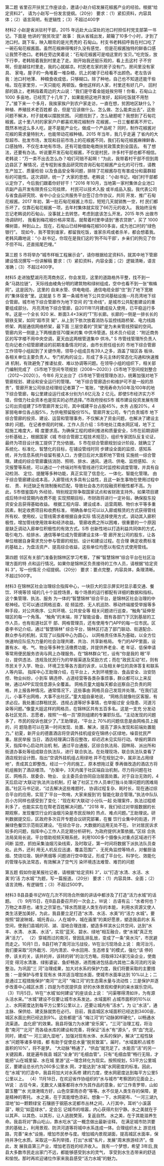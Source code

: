 第二题
省里召开扶贫工作座谈会，邀请小赵介绍发展花椒酱产业的经验。根据“给定资料2”，
请为小赵写一份发言提纲。（20分） 
要求：（1）紧扣资料，内容具体；（2）语言简明，有逻辑性；（3）不超过400字

材料2 
小赵是省派驻村干部，2015 年远赴大山深处的池口村担任村党支部第一书记。下面是
他讲的“脱贫攻坚” 故事： 
我从省城出发，颠簸了10多个小时，才到了池口村。跳下车，映入眼帘的是光秃秃的
石甸山。村支书老韩招呼我在村口吃了一碗石甸花椒酱面。虽然花椒麻得嘴好久没有感觉，
但是花椒酱独特的鲜香口感让我赞不绝口。老韩在旁边笑着说：“石甸花椒酱可是咱这里的
宝贝。”吃完饭，放下行李，老韩陪着我到村里走了走。刚开始我还挺乐观的，看上去这村
子不穷啊，但是越往村里走，我的心就越凉。村民老左家的房子没有门，房间里没有家具、
家电，屋子的一角堆着一堆杂粮，炕上的被子已经看不出颜色。老左告诉我：池口村地薄、
种粮食收成低，只够糊口。除了种地，自己也不知道还能干些啥。现在家里穷，一天只能吃
两顿饭。像他这样的人家，村里还有好几户。 
回村部的路上，老韩指着周边的大山说：“我们是守着金娃娃挨穷呀！你看，石甸山上
1000 多亩地，已经荒了十几年了，如果能把这地开发好，起码吃饭就不用愁了。”接下来一
个多月，我挨家挨户到农户家走访，一直在想，贫困地区缺什么？种植、养殖技术老百姓都
会，但是“应该做什么、怎么做、怎么能卖出去”，这些问题不解决，村子就难以摆脱贫困。
问题找到了，怎么破题呢？我想到了石甸花椒酱。这十里八村的家家户户都喜欢用花椒制作
花椒酱，一日三餐都离不开它。既然本地这么多人吃，是不是能产业化，做成一个产品呢？
同时，制作花椒酱对花椒的需求量特别大，也能带动花椒种植。2015 年当年，我几乎走遍
了省内的大型超市、批发市场，发现和目前市场上的花椒酱不同，我们石甸花椒酱麻辣鲜香、
口感独特，不仅在本地有市场，还有可能借助电商扶贫政策卖到全国去。 
有了想法，还要有办法。听说要开发石甸花椒酱，不仅是村民，许多村干部也都不相信。
老韩说：“万一卖不出去怎么办？咱们可赔不起啊！”为此，我带着村干部不但到周边县区了
解情况，还专程到省食品研究院咨询石甸花椒酱产业化的可行性，请教生产加工、质量检验
以及食品安全等问题，排除了花椒酱存在有害成分和菌群超标的可能性。这次调研，统一了
大家的思想。老韩说：“小赵书记，咱们村干部都认定你了，今后我们跟着你好好干！”2016
年10月，当地第一家村集体企业池口农副产品开发有限责任公司挂牌， 村民可以技术入股
或半成品入股。我代表公司与省食品研究院、省中小企业公共服务平台签订合作协议，共同
开发、推广石甸花椒酱。2017 年初，第一批石甸花椒酱上市后，短短几天就销售一空，村
民们都乐坏了。仅靠石甸花椒酱一项，去年村集体就实现了66万元的收入。 
我始终没有忘记老韩说的石甸山，没事就上去转悠，考虑到底该怎么开发。2015 年外
出做市场调研时， 我看到梅花椒价格非常高，就帮着村里申请到“惠农贷款”，买了 1000
棵树苗，种到山上。现在，石甸山已经种植梅花椒500多亩，成为池口村的“绿色银行”。
现如今，我不管到谁家，都留我吃饭，谁家杀鸡或者杀羊，都会想着我。老韩风趣地说：“小
赵书记，你现在是我们这的‘狗不叫干部’，乡亲们的狗见了你不但不叫，还直摇尾巴哩。”


第三题
S 市将举办“城市样板工程展示会”，请你根据给定资料5，就其中地下管廊建设情况撰写一份讲解稿
要求：（1）紧扣资料，内容全面；（2）逻辑清晰，语言准确；（3）不超过400字。

材料5 
走进独墅湖月亮湾商务区，你会发现，这里的道路格外平整，找不到一条“马路拉链”，
天际线由棱角分明的建筑物和绿树组成，空中也看不到一张“蜘蛛网”。这是因为，这里的
自来水管、供电电缆、通信电缆全部“住”到了地下宽敞的“集体宿舍”里。这就是 S 市
第一条城市地下公共空间基础设施--月亮湾地下综合管廊。城市地下综合管廊作为地下空间
的“生命线”，是城市公共配套建设的重要组成部分。 
月亮湾地下综合管廊，自2011年11月建成投入使用，已平稳运行多年。这是一个全长
920 米、断面3.4×3米的“T”形长廊。长廊的一侧是一排长长的钢铁支架，如同“超市货
架”，从上到下依次放着消防与监控线路桥架、电力线路桥架、两层通信网络桥架，最下面
三层空着的“货架”是为未来管线预留的空间。管廊内另一侧是上下两根直径70厘米的集
中供冷管道。技术员介绍说：“附近商务区的写字楼不用中央空调，夏天由这两根管道集中
供冷。” 
S 市管线管理所负责人在向记者介绍管廊建设的前期准备情况时说，由市长担任组长的
市地下综合管廊工作领导小组起到了关键作用，领导小组成员有39人之多，涵盖了辖区各
板块、各相关单位主要负责人。专门机构的设立，形成了多元主体的常态化沟通和快速推进
机制，有效避免了推诿扯皮、难以协调等问题。在领导小组的组织下，相关部门编制完成了
《S市地下空间专项规划（2008～2020）》《S市地下空间规划整合（2012～2020）》，今年6
月又出台了《S市地下管线管理办法》，统筹加强对地下管廊规划、建设和安全运行的管理。 
“地下综合管廊造价和维护可不是一般的昂贵”，管廊开发公司徐总经理给记者算了一
笔账，“使用寿命为50年及100年的地下综合管廊，每公里建设运行成本分别为1.6亿元及
2 亿元。即使S市经济实力不错，但借力社会资本也是现实的必然选择。”市政府授权S市
城市建设投资发展有限公司出资组建了S市管廊开发公司，其中城建平台占股45%，水务
占股20%，4家弱电单位各占股5%，为供电预留股份15%。管廊开发公司，专门负责城市
地下综合管廊的投资、建设、运营和管理事务，不仅解决了资金问题，也解决了建设主体的
问题。 
在记者参观的时候，工作人员介绍：S市地处江南水网区域，地下工程施工难度大，精
度要求高。为确保工程的顺利推进和质量安全，S市在前期调研分析基础上，根据国家《城
市综合管廊工程技术规范》，组织专家团队反复论证，最终为项目设计施工提供了充分依据。
S 市在综合管廊规划设计阶段，就确立了系统化、标准化、智慧化的目标，在铺设管线时同
步建设全面的监控、感知系统，并为信息系统升级留有接入口，方便日后对大面积地下管线
实施统一综合管理。建成的综合管廊囊括消防、照明、排水、通风、通讯、供电、监控感知、
火灾报警等系统，可以通过一个终端对所有管线进行实时监控和调度管理，并具有自动检测、
定位、提醒等多种功能，真正实现了信息化、一体化、智能化管理。 
由于综合管廊建设成本高，入廊管线大多具有公益性，且这一新生事物在使用过程中权、
责、利还缺乏有效制衡和匹配，导致社会各方的投融资积极性都不高。为此，S市借鉴国内
外经验，特别规定除争取国家试点和省财政支持外，如果项目建成后特许经营期内收费不能
实现预期目标，市财政将进行一定补贴，确保股东投资安全且获得基础收益。 
根据工程内容、建设成本、运营周期、物价水平等多重因素，制定收费项目和收费标准，
明确各单位可以以入廊或租赁的方式获得管线所有权、使用权，让管线需求者根据自身实际
情况选择使用方式，调动其入廊积极性，增加管线使用效率和经济收益。 
管廊收费之所以困难，很重要的一个原因是缺乏调动入廊单位积极性的有效方式。S市
创新性地以打造利益共同体的方式，吸引电力、给排水、通信等单位成为管廊建设主体--管
廊开发公司的股东，让各单位根据自身需求充分参与管廊的规划、设计和建设过程。在合理
确定收费标准的基础上，为盘活资产、提高综合收益，这些单位均愿以有偿方式使用管线。 


第四题
邻区有关部门准备到锦林区学习考察，了解“智慧锦林”综合平台在社区治理方面的特
点和运行情况。如果你是锦林区负责接待的工作人员，请根据“给定资料 3”，写一份情况
介绍提纲。（20分） 
要求：要点完整，内容具体，条理清晰。不超过500字。

材料3 
在锦林区社会治理综合指挥中心，一块巨大的显示屏实时显示着交通、餐饮、环境等领
域的几十个监控场景，每个场景的运行都配有详细的数据和指标。这个集管理、执法、服务
为一体的“智慧锦林”综合平台，是锦林区社会治理的中枢神经。它可以通过网格巡查、视
频监控、无人机巡防、移动终端接受举报等多种手段，对公共秩序、公共环境、公共安全等
相关问题进行巡查，“触角”延伸至辖区的每一个角落。 
“触角”的末端，除了智能设备，既有各部门下沉到基层的工作人员，也有街道社区干
部、网格管理员，还有使用专门APP的每一位市民。区委李书记介绍，通过“智慧锦林”
综合平台，锦林区打造了部门联动、街道配合、群众参与的机制，实现了以指挥中心为圆心，
以网格责任体系为基础，以全方位快速响应队伍为力量的社会治理共建、共治、共享新格局。 
专门的APP里面，设置有水、电、气、物业等多种生活缴费功能，并提供养老金、老
年证、低保申请等常用便民服务咨询与网上办理服务。在“锦林群众”栏，设有“你是我的
眼”平台，提供违法、违规及扰民行为的举报渠道及奖励方式；而在“政民互动”栏，则有
市民关于入学、物业、环境卫生等各方面的诉求，以及相关单位的具体答复和联系人等内容。
指挥中心王助理介绍，在平台上，大到环境整治、食品安全、治安防控、物业纠纷，小到车
辆违停、占道经营等各类杂事烦事，群众都可以上来反映，通过APP实现信息源头全覆盖。 
网格员童大姐每天都会巡察自己负责的网格，并上报各种情况。通常情况下，这些事由
网格员自己发现并处理。“在我们这儿，小事不出网格，大事不出社区。”童大姐自豪地说，
“网格员就像社区客服，有求必应。我处置过群租扰民、违规占道等好多事情，也举报过安
全隐患、河道污染等问题。”像童大姐这样的网格员，在锦林区共有五百多名。这是一支充
分发动各社区党员、志愿者，按照“一格一员”原则组建的专兼职队伍。“主动发现的问题
多了，市民的投诉也就少了。”王助理说，“平台上 70%的问题信息是由网格员上报的，问
题隐患可以在第一时间发现、处置、解决，提高了源头发现和前端处置能力。” 
初夏，新开业的德嘉酒店将空调外挂机组安在锦绣小区绿地，噪音扰民严重。居民举报
当日，酒店经理满口答应整改，却迟迟未见实际行动。举报的第四天，指挥中心启动共治机
制，通过平台通报，区综合执法局、园林局、派出所和街道办事处等组成联合执法队，进行
联合执法。在处理现场，联合执法队查看了酒店规划设计图，指出“空调外挂机组占用绿地
并不在规划之中，属非法占用绿地”，责成其立即整改。经过一个月的施工，原本想拖过夏
季再做改造的酒店方将机组搬到了酒店楼顶。 
“办案中，3天内属于社区端自治机制，尽力将问题在社区、网格员、居委会、物业、
业主委员会协同自治层面处置。对于自治无效的，4天后启动‘大联动’执法共治机制，打
破了社区工作人员单打独斗处理问题的困难局面。”社区马书记说，“过去解决这些难题时，
协调过程复杂、耗时长，现在通过综合平台的应用，实现了‘平台一吹哨，大家来报到’的
智能化联合管理。”执法中队队员小方同样也感受到了变化：“现在和‘大联动’小分队一起
处理案件，执法过程顺利多了，也能实实在在帮老百姓解决问题。” 
“2018 年，我们经过对举报数据的长期观察，发现餐饮行业的油烟污染是市民反映的
热点、难点问题。”王助理说。研判数据提交后，区政府多次召开专题会议研究部署，在餐
饮行业集中的街道，开展绿色餐饮示范街区建设。“在综合平台，大数据的运用无处不在。
针对居民诉求较多的问题，指挥中心工作人员定期分析研判，为政府提供决策依据。”区综
合执法局吴局长说。平台借助视频天眼系统，利用1000多个摄像头对重点区域进行不间断
监控，抓拍采集油烟污染线索，及时取证，第一时间将数据下派执法队员查处。此外，还利
用无人机反应迅速、覆盖范围广、无死角监控等特点，对餐厨油烟、焚烧垃圾、锅炉黑烟等
问题进行空中取证，形成了平台化、科学化、效能化的管理与执法常态，有效解决了空气污
染环境违法难管、难罚的问题


第五题
假如你是某报社记者，请根据“给定资料 3”，以“打造‘水清、水活、水美’的‘活
力水城’”为题，写一篇报道。（20分）
要求：（1）内容具体、全面；（2）语言流畅，有逻辑性；（3）不超过500字。

材料3 
B县县委书记W在几次不同场合所做的讲话中都涉及了打造“活力水城”的话题。 
（1）9月15日，在B县县委召开的一次会上，W说： 
古语有云：“水者何也？万物之本原也，诸生之宗室也。”择水而居是人类生存的本能，
利用水资源又使人类生活更加美好。为此，我县要立足打造“水清、水活、水美”的“活力
水城”。要按照“碧波映城，城托青山，人在城中，城在画里”的美好愿景，塑造我县的水
系空间，使我们县城的河、湖、湿地合理连接，塑造多样滨水公共空间，达到“水丰、水清、
水美、水活”，实现“蓝天、碧水、绿地”相互融合，使“水城”真正充满“活力”。 
（2）穿城而过的南河，曾因乱排乱放，变成了一条“臭水沟”，市民避而走之。10月1
日，B县打响了南河治污战役，W在治污现场会上说： 
南河治污，我们要采取“河外截污、河内清淤、中水回用、生态修复”的模式，强化“该
停的停，该关的关，该并的并，该转的转”的治污方略，将取缔324家污染企业，使南河变
得河水清澈、绿影婆娑、鱼虾畅游，进而推进包括县内其他二条河流的污染整治。为巩固“三
河”治理成果，加大对水系的保护力度，我们将要采取的主要措施：一是保护与修复现有水
体并适当增加水面，使城市水面率达到 10%以上；二是通过工程措施保护“南河”“北河”
 “梅江河”的生态需水量与流动性；三是保护并逐步改善中心城区水质；四是为市民提供良
好的水体景观和便利的亲水娱乐空间。 
（3）11月5日，W在“‘水城’如何建设”的座谈会上说： 
“问渠哪得清如许，为有源头活水来。”“水城”建设不仅要让城市水系发达，水域面积
占城市面积的10%以上、水网密度达到每平方公里5公里以上，还要让城内有“活水”。为
让“水活”，通主脉、保供给、建支脉就势在必行。 
目前，我县城区水域面积已经达到3400亩，城区水面比例已经达到9%。这些都是“活
“梅江河”的“动脉粥样硬化”，以畅通水流渠道。 
血化瘀”的效果。我县将强力为水建“安乐窝”。“三河”治理工程，将治愈“南河”“北河”
而各级水库的建设和完善，将保证“活水”有“源头”，供“血”充足。同时，建成“一
河三湖九湿地”，加强对现有水体、水系的保护，解决“工程性缺水”问题等诸多举措，都
有助于促使总水量“脱贫致富”。届时，“水域面积占城市面积的10%”，将不是梦。 
“大动脉”畅通了，“供血”就充足了。水能否“活”的另一关键因素，就是遍布我县
城区“全身”的“毛细血管”。只有“毛细血管”畅行无阻，才能把“山在城里留、水在城
里游”这一理念转化为现实。按照规划，53平方公里城区，要建设总长约为260多公里水
网，才能达到“水城”水网密度的标准。因此，在“水城”的打造中，我县将加大对水系修
建的力度，使水网密度达到每平方公里5公里以上。 
（4）11月18日，在欢迎省作协组织的“水与城市”考察团的见面会上，W说： 
古往今来，无数文人骚客都将水作为其作品的意象，如“江作青罗带，山如碧玉簪”“水
光潋滟晴方好，山色空蒙雨亦奇”等等。水不仅是人类生存的保障，更是精神的寄托。 
水之美，在于其能增色添彩。想象一下，水网密布、“一河三湖九湿地”如一颗颗绿宝
石镶嵌于钢筋水泥都市丛林之间，人行其中，耳听“小溪潺潺”，眼见“如蓝绿水”，定会忘
记城市的喧嚣，内心获得片刻宁静。水之美就在于以其声、以其色、以其形，让人逃脱樊笼，
复返自然。 
水之美，在于其能滋养生命。我县将对“靠山吃山，靠水吃水”这一概念做出最新诠释。
在满足城市防洪要求的基础上，利用景观、防洪河道等将城中水系连成一体。合理组织水上
游览线路，完善“亲水”设施，增加市民参与度。增加城内景观湖面，提高城区水面率，保
持并净化水质。采取这一系列举措，打出“水城”名片，发展“周末旅游经济”。借此，发
展我县第三产业，增加老百姓的经济收入。 
我有一个梦想，希望 3年后,我县大多数市民走出家门不远，都能够感受到水的灵气，
享受到水生态带来的舒适和愉悦。那时再欢迎诸位作家来我县感受“活力水城”的魅力。

